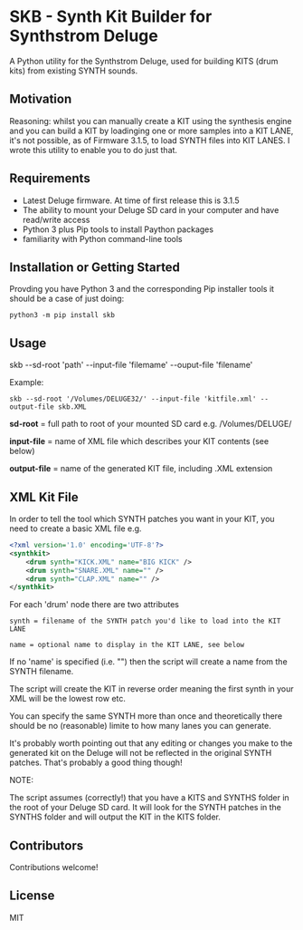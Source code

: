 # SKB - Synth Kit Builder for Synthstrom Deluge

A Python utility for the Synthstrom Deluge, used for building KITS (drum kits) from existing SYNTH sounds.

## Motivation

Reasoning: whilst you can manually create a KIT using the synthesis engine and you can build a KIT by loadinging one or more samples into a KIT LANE, it's not possible, as of Firmware 3.1.5, to load SYNTH files into KIT LANES. I wrote this utility to enable you to do just that.

## Requirements

- Latest Deluge firmware. At time of first release this is 3.1.5
- The ability to mount your Deluge SD card in your computer and have read/write access
- Python 3 plus Pip tools to install Paython packages
- familiarity with Python command-line tools

## Installation or Getting Started

Provding you have Python 3 and the corresponding Pip installer tools it should be a case of just doing:

```Text
python3 -m pip install skb
```

## Usage

skb --sd-root 'path' --input-file 'filemame' --ouput-file 'filename'

Example:

```Text
skb --sd-root '/Volumes/DELUGE32/' --input-file 'kitfile.xml' --output-file skb.XML
```

**sd-root** = full path to root of your mounted SD card e.g. /Volumes/DELUGE/

**input-file** = name of XML file which describes your KIT contents (see below)

**output-file** = name of the generated KIT file, including .XML extension

## XML Kit File

In order to tell the tool which SYNTH patches you want in your KIT, you need to create a basic XML file e.g.

```XML
<?xml version='1.0' encoding='UTF-8'?>
<synthkit>
    <drum synth="KICK.XML" name="BIG KICK" />
    <drum synth="SNARE.XML" name="" />
    <drum synth="CLAP.XML" name="" />
</synthkit>
```

For each 'drum' node there are two attributes

```Text
synth = filename of the SYNTH patch you'd like to load into the KIT LANE

name = optional name to display in the KIT LANE, see below
```

If no 'name' is specified (i.e. "") then the script will create a name from the SYNTH filename.

The script will create the KIT in reverse order meaning the first synth in your XML will be the lowest row etc.

You can specify the same SYNTH more than once and theoretically there should be no (reasonable) limite to how many lanes you can generate.

It's probably worth pointing out that any editing or changes you make to the generated kit on the Deluge will not be reflected in the original SYNTH patches. That's probably a good thing though!

NOTE:

The script assumes (correctly!) that you have a KITS and SYNTHS folder in the root of your Deluge SD card. It will look for the SYNTH patches in the SYNTHS folder and will output the KIT in the KITS folder.

## Contributors

Contributions welcome!

## License

MIT
